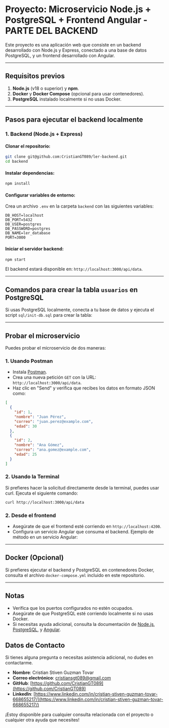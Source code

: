 # Proyecto: Microservicio Node.js + PostgreSQL + Frontend Angular - PARTE DEL BACKEND

Este proyecto es una aplicación web que consiste en un backend desarrollado con Node.js y Express, conectado a una base de datos PostgreSQL, y un frontend desarrollado con Angular.

---

## **Requisitos previos**
1. **Node.js** (v18 o superior) y **npm**.
2. **Docker** y **Docker Compose** (opcional para usar contenedores).
3. **PostgreSQL** instalado localmente si no usas Docker.

---

## **Pasos para ejecutar el backend localmente**

### **1. Backend (Node.js + Express)**
#### Clonar el repositorio:
```bash
git clone git@github.com:CristianGT089/ler-backend.git
cd backend
```

#### Instalar dependencias:
```bash
npm install
```

#### Configurar variables de entorno:
Crea un archivo `.env` en la carpeta `backend` con las siguientes variables:
```
DB_HOST=localhost
DB_PORT=5432
DB_USER=postgres
DB_PASSWORD=postgres
DB_NAME=ler_database
PORT=3000
```

#### Iniciar el servidor backend:
```bash
npm start
```
El backend estará disponible en: `http://localhost:3000/api/data`.

---



## **Comandos para crear la tabla `usuarios` en PostgreSQL**

Si usas PostgreSQL localmente, conecta a tu base de datos y ejecuta el script `sql/init-db.sql` para crear la tabla:

---

## **Probar el microservicio**
Puedes probar el microservicio de dos maneras:

### **1. Usando Postman**
- Instala [Postman](https://www.postman.com/downloads/).
- Crea una nueva petición `GET` con la URL: `http://localhost:3000/api/data`.
- Haz clic en "Send" y verifica que recibes los datos en formato JSON como:
```json
[
  {
    "id": 1,
    "nombre": "Juan Pérez",
    "correo": "juan.perez@example.com",
    "edad": 30
  },
  {
    "id": 2,
    "nombre": "Ana Gómez",
    "correo": "ana.gomez@example.com",
    "edad": 25
  }
]
```

### **2. Usando la Terminal**
Si prefieres hacer la solicitud directamente desde la terminal, puedes usar curl. Ejecuta el siguiente comando:

```bash
curl http://localhost:3000/api/data
```

### **2. Desde el frontend**
- Asegúrate de que el frontend esté corriendo en `http://localhost:4200`.
- Configura un servicio Angular que consuma el backend. Ejemplo de método en un servicio Angular:

---

## **Docker (Opcional)**
Si prefieres ejecutar el backend y PostgreSQL en contenedores Docker, consulta el archivo `docker-compose.yml` incluido en este repositorio.

---

## **Notas**
- Verifica que los puertos configurados no estén ocupados.
- Asegúrate de que PostgreSQL esté corriendo localmente si no usas Docker.
- Si necesitas ayuda adicional, consulta la documentación de [Node.js](https://nodejs.org), [PostgreSQL](https://www.postgresql.org), y [Angular](https://angular.io).

## **Datos de Contacto**

Si tienes alguna pregunta o necesitas asistencia adicional, no dudes en contactarme.

- **Nombre**: Cristian Stiven Guzman Tovar
- **Correo electrónico**: cristiansgt089@gmail.com
- **GitHub**: [https://github.com/CristianGT089](https://github.com/CristianGT089)
- **LinkedIn**: [https://www.linkedin.com/in/cristian-stiven-guzman-tovar-668655217/](https://www.linkedin.com/in/cristian-stiven-guzman-tovar-668655217/)

¡Estoy disponible para cualquier consulta relacionada con el proyecto o cualquier otra ayuda que necesites!
